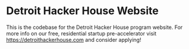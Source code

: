 # Detroit Hacker House Website

This is the codebase for the Detroit Hacker House program website. For more info on our free, residential startup pre-accelerator visit https://detroithackerhouse.com and consider applying!